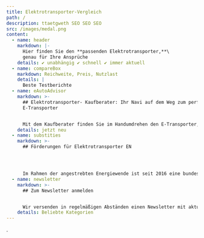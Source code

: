 ```yaml
---
title: Elektrotransporter-Vergleich
path: /
description: ttaetgweth SEO SEO SEO
src: /images/medal.png
content:
  - name: header
    markdown: |-
      Hier finden Sie den **passenden Elektrotransporter,**\
      genau für Ihre Ansprüche
    details: ✔ unabhängig ✔ schnell ✔ immer aktuell
  - name: compareBox
    markdown: Reichweite, Preis, Nutzlast
    details: |
      Beste Testberichte
  - name: eAutoAdvisor
    markdown: >-
      ## Elektrotransporter- Kaufberater: Ihr Navi auf dem Weg zum perfekten
      E-Transporter


      Mit dem Kaufberater finden Sie im Handumdrehen den E-Transporter, der genau zu Ihren Ansprüchen passt. Einfach Wunsch-Transporter konfigurieren. Vorgeschlagene Fahrzeuge vergleichen & kostenloses Angebot anfordern. Einfach, schnell und garantiert treffsicher! Probieren Sie´s aus!
    details: jetzt neu
  - name: substities
    markdown: >-
      ## Förderungen für Elektrotransporter EN




      Im Rah­men der angestrebten En­ergiewende ist seit 2016 eine bun­desweite Förderung der Elek­tro­mo­bil­ität durch die so­ge­nan­nte “Umwelt­prämie” möglich, welche den Kauf rein elek­trischer Fahrzeuge fi­nanziell un­ter­stützt.
  - name: newsletter
    markdown: >-
      ## Zum Newsletter anmelden


      Wir versenden in regelmäßigen Abständen einen Newsletter mit aktuellen Themen und Neuigkeiten rund um Elektrotransporter. Natürlich werden kein Spam-Mails von uns verschickt und Sie können sich jederzeit von dem Newsletter abmelden!
    details: Beliebte Kategorien
---
```

.